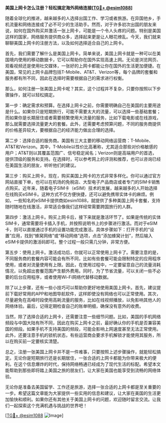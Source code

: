 **美国上网卡怎么注册？轻松搞定海外网络连接[[TG💪+ @esim1088](https://t.me/s/esim1088)]**

随着全球化的推进，越来越多的人选择出国工作、学习或者旅游。在异国他乡，手机流量和网络连接成了必不可少的生活助手。然而，对于许多初次出国的朋友来说，如何在国外购买并激活一张上网卡，可能是一个令人头疼的问题。特别是美国这样的国家，网络服务提供商众多，选择起来更是让人眼花缭乱。今天，我们就来聊聊美国上网卡的注册方法，以及如何选择适合自己的上网卡。

首先，我们需要了解什么是美国上网卡。简单来说，美国上网卡就是一种可以在美国境内使用的移动数据卡，它可以帮助你在国外实现高速上网。无论是浏览网页、观看视频还是使用社交媒体，一张好的上网卡都能让你在国外的生活更加便捷。在美国，常见的上网卡品牌包括T-Mobile、AT&T、Verizon等，每个品牌的套餐和服务都有所不同，因此在选择时需要根据自己的需求进行权衡。

那么，如何注册一张美国上网卡呢？其实，这个过程并不复杂，只要你按照以下步骤操作，就可以轻松搞定。

第一步：确定需求和预算。在选择上网卡之前，你需要明确自己在美国的主要用途是什么。如果你只是短期旅行，可能不需要太大的流量，可以选择一些基础套餐；而如果你是长期居住或者需要频繁使用大流量的服务，比如下载电影或在线游戏，那么就需要选择流量更大的套餐。此外，还需要考虑预算问题，不同的服务商提供的价格差异较大，要根据自己的经济能力做出合理的选择。

第二步：选择合适的服务商。美国有三大主要的移动网络运营商：T-Mobile、AT&T和Verizon。其中，T-Mobile以性价比高著称，尤其适合那些对价格敏感的用户；AT&T则以其覆盖范围广、信号稳定闻名；Verizon则是高端用户的首选，提供顶级的服务和支持。在选择时，可以参考网上的评测和推荐，也可以咨询已经在美国生活的朋友，听听他们的建议。

第三步：购买上网卡。现在，购买美国上网卡的方式非常多样化。你可以通过官方网站直接下单，也可以在机场的免税店、大型电子产品商店或者专门的SIM卡销售点购买。近年来，随着电子SIM卡（eSIM）技术的发展，越来越多的人开始选择在线购买eSIM卡。这种方式不仅方便快捷，还可以避免携带实体卡的麻烦。例如，一些知名的eSIM卡提供商如esim1088，就提供了多种美国上网卡套餐，支持随时随地在线激活，非常适合像我们这样经常需要跨国旅行的人群。

第四步：激活上网卡。购买上网卡后，接下来就是激活环节了。如果是传统的实体SIM卡，通常需要将卡插入手机，并按照说明书上的步骤进行激活。而对于eSIM卡，则可以直接通过手机的设置功能完成激活。具体步骤如下：打开手机的“设置”应用，找到“蜂窝网络”或“移动网络”选项，点击“添加蜂窝计划”，然后输入eSIM卡提供的激活码即可。整个过程一般只需几分钟，非常方便。

第五步：使用上网卡。激活成功后，你就可以正常使用上网卡了。需要注意的是，不同服务商的套餐内容可能会有所不同，比如有些套餐可能会限制特定的应用程序使用，或者对流量使用有上限。因此，在使用过程中，一定要留意自己的流量消耗情况，以免超出套餐范围产生额外费用。同时，为了节省流量，可以关闭一些不必要的后台应用程序，或者使用Wi-Fi网络代替移动数据。

除了以上步骤，还有一些小技巧可以帮助你更好地使用美国上网卡。首先，建议提前下载好常用的APP和地图导航软件，这样即使没有网络也可以正常使用。其次，尽量避免在高峰时段使用高耗流量的服务，比如在线视频播放，以免影响其他人的网络体验。最后，记得定期检查自己的账单明细，确保没有意外的收费。

当然，除了选择合适的上网卡，还需要注意一些细节问题。比如，美国的手机网络频段与中国大陆有所不同，因此在购买上网卡之前，最好确认你的手机是否兼容美国的频段。如果手机不支持美国的频段，可能会影响上网速度甚至无法正常使用。此外，还要注意手机的锁机状态，有些运营商会要求手机解锁才能使用其服务，所以在购买前一定要核实清楚。

总之，注册一张美国上网卡并不是一件难事，只要按照上述步骤操作，就能轻松搞定。无论你是短期旅行还是长期居住，一张合适的上网卡都能为你带来极大的便利。在这个信息爆炸的时代，保持网络畅通已经成为了现代生活的标配。希望本文能帮助到那些即将踏上美国之旅的朋友们，让大家在美国也能享受到流畅的网络体验。

无论你是准备去美国留学、工作还是旅游，选择一张合适的上网卡都是至关重要的一步。希望这篇文章能为大家提供一些实用的信息和建议，让大家在美国的生活更加愉快和顺利。如果你还有其他关于美国上网卡的问题，欢迎随时留言交流。让我们一起探索这个充满机遇与挑战的世界吧！

[[TG💪+ @esim1088](https://t.me/s/esim1088) ![Image](https://i.postimg.cc/4NQfJmqS/Snipaste-2025-05-13-00-14-12.png)]